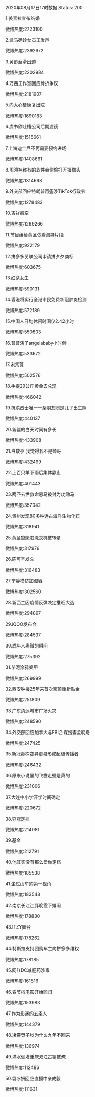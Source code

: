 2020年08月17日17时数据
Status: 200

1.姜素拉宣布结婚

微博热度:2723100

2.盒马确诊女员工发声

微博热度:2392672

3.黄龄丝滑出道

微博热度:2202984

4.万茜工作室回应骨折争议

微博热度:2181907

5.向太心梗康复出院

微博热度:1690183

6.虞书欣吐槽公司后期滤镜

微博热度:1515661

7.上海迪士尼不再需要预约进场

微博热度:1408661

8.周鸿祎称有的软件会偷偷打开摄像头

微博热度:1314698

9.外交部回应特朗普再签涉TikTok行政令

微博热度:1278483

10.吉祥航空

微博热度:1269266

11.节目组给黄圣依看海娃片段

微博热度:922179

12.拼多多关联公司申请拼夕夕商标

微博热度:603675

13.红茶女生

微博热度:590131

14.香港将实行全港市民免费新冠肺炎检测

微博热度:572189

15.中国人日均休闲时间仅2.42小时

微博热度:550803

16.普普演了angelababy小时候

微博热度:533672

17.宋紫薇

微博热度:502576

18.手提29公斤黄金去兑现

微博热度:466042

19.抗洪烈士唯一一条朋友圈是儿子出生照

微博热度:440137

20.新疆的白天时间有多长

微博热度:433908

21.白敬亭 我觉得我不是帅哥

微博热度:432499

22.上百只羊下雨后集体静止

微博热度:401443

23.两匹去世救命恩马被封为功勋马

微博热度:357042

24.贵州发现80多种远古海洋生物化石

微博热度:318941

25.黄鼠狼爬进洗衣机被转晕

微博热度:317976

26.陈可辛发文

微博热度:316483

27.宁静模仿加湿器

微博热度:302560

28.新西兰因疫情反弹决定推迟大选

微博热度:294897

29.iQOO发布会

微博热度:284537

30.成年人卑微的瞬间

微博热度:275392

31.芋泥涂鸦美甲

微博热度:269999

32.西安钟楼25年来首次宝顶重新贴金

微博热度:251809

33.广东清远城市广场火灾

微博热度:248590

34.外交部回应加拿大与FBI合谋搜查孟晚舟

微博热度:247425

35.新冠毒株变异更易形成超级传播者

微博热度:246432

36.原来小说里的飞檐走壁是真的

微博热度:231006

37.大连中小学开学时间确定

微博热度:220672

38.夺冠定档

微博热度:214081

39.基金

微博热度:212791

40.他其实没有那么爱你定档

微博热度:185538

41.坐过山车的第一视角

微博热度:183548

42.南京长江江豚晚霞下嬉闹

微博热度:178880

43.ITZY舞台

微博热度:178262

44.特斯拉支持团购车主向拼多多维权

微博热度:178185

45.网红DC减肥药涉毒

微博热度:161816

46.春节档电影开始回归

微博热度:153983

47.作为影迷的五条人

微博热度:144379

48.凌霄贺子秋为什么九年不回来

微博热度:136974

49.洪水倒灌重庆双江古镇被淹

微博热度:112486

50.袁冰妍回应直播中亲成毅

微博热度:111631

